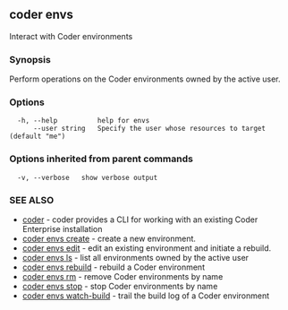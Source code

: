 ## coder envs

Interact with Coder environments

### Synopsis

Perform operations on the Coder environments owned by the active user.

### Options

```
  -h, --help          help for envs
      --user string   Specify the user whose resources to target (default "me")
```

### Options inherited from parent commands

```
  -v, --verbose   show verbose output
```

### SEE ALSO

* [coder](coder.md)	 - coder provides a CLI for working with an existing Coder Enterprise installation
* [coder envs create](coder_envs_create.md)	 - create a new environment.
* [coder envs edit](coder_envs_edit.md)	 - edit an existing environment and initiate a rebuild.
* [coder envs ls](coder_envs_ls.md)	 - list all environments owned by the active user
* [coder envs rebuild](coder_envs_rebuild.md)	 - rebuild a Coder environment
* [coder envs rm](coder_envs_rm.md)	 - remove Coder environments by name
* [coder envs stop](coder_envs_stop.md)	 - stop Coder environments by name
* [coder envs watch-build](coder_envs_watch-build.md)	 - trail the build log of a Coder environment

